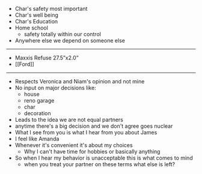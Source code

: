 - Char's safety most important
- Char's well being
- Char's Education
- Home school
	- safety totally within our control
- Anywhere else we depend on someone else
- ---
- Maxxis Refuse 27.5”x2.0”
- [[Ford]]
- ---
- Respects Veronica and Niam's opinion and not mine
- No input on major decisions like:
	- house
	- reno garage
	- char
	- decoration
- Leads to the idea we are not equal partners
- anytime there's a big decision and we don't agree goes nuclear
- What I see from you is what I hear from you about James
- I feel like Amanda
- Whenever it's convenient it's about my choices
	- Why I can't have time for hobbies or basically anything
- So when I hear my behavior is unacceptable this is what comes to mind
	- when you treat your partner on these terms what else is left?